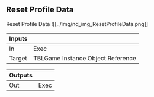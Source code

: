 ## Reset Profile Data
Reset Profile Data
![[../img/nd_img_ResetProfileData.png]]

|Inputs||
|--|--|
| In | Exec |
| Target | TBLGame Instance Object Reference |

|Outputs||
|--|--|
| Out | Exec |
